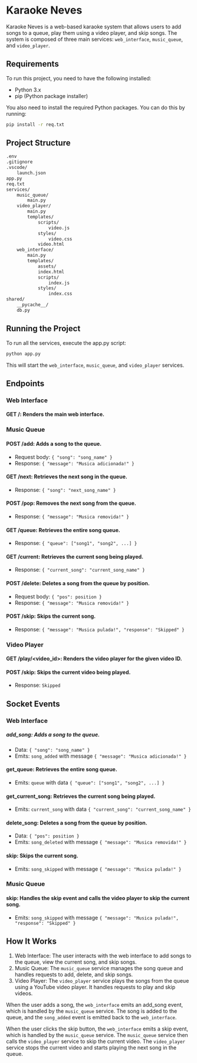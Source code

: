 # Karaoke Neves

Karaoke Neves is a web-based karaoke system that allows users to add songs to a queue, play them using a video player, and skip songs. The system is composed of three main services: `web_interface`, `music_queue`, and `video_player`.

## Requirements

To run this project, you need to have the following installed:

- Python 3.x
- pip (Python package installer)

You also need to install the required Python packages. You can do this by running:

```sh
pip install -r req.txt
```

## Project Structure

```sh
.env
.gitignore
.vscode/
    launch.json
app.py
req.txt
services/
    music_queue/
        main.py
    video_player/
        main.py
        templates/
            scripts/
                video.js
            styles/
                video.css
            video.html
    web_interface/
        main.py
        templates/
            assets/
            index.html
            scripts/
                index.js
            styles/
                index.css
shared/
    __pycache__/
    db.py
```

## Running the Project

To run all the services, execute the app.py script:

```sh
python app.py
```

This will start the `web_interface`, `music_queue`, and `video_player` services.

## Endpoints

### Web Interface

#### GET /: Renders the main web interface.

### Music Queue

#### POST /add: Adds a song to the queue.
- Request body: `{ "song": "song_name" }`
- Response: `{ "message": "Musica adicionada!" }`

#### GET /next: Retrieves the next song in the queue.
- Response: `{ "song": "next_song_name" }`

#### POST /pop: Removes the next song from the queue.
- Response: `{ "message": "Musica removida!" }`

#### GET /queue: Retrieves the entire song queue.
- Response: `{ "queue": ["song1", "song2", ...] }`

#### GET /current: Retrieves the current song being played.
- Response: `{ "current_song": "current_song_name" }`

#### POST /delete: Deletes a song from the queue by position.
- Request body: `{ "pos": position }`
- Response: `{ "message": "Musica removida!" }`

#### POST /skip: Skips the current song.
- Response: `{ "message": "Musica pulada!", "response": "Skipped" }`

### Video Player

#### GET /play/<video_id>: Renders the video player for the given video ID.

#### POST /skip: Skips the current video being played.
- Response: `Skipped`

## Socket Events

### Web Interface

##### add_song: Adds a song to the queue.
- Data: `{ "song": "song_name" }`
- Emits: `song_added` with message `{ "message": "Musica adicionada!" }`

#### get_queue: Retrieves the entire song queue.
- Emits: `queue` with data `{ "queue": ["song1", "song2", ...] }`

#### get_current_song: Retrieves the current song being played.
- Emits: `current_song` with data `{ "current_song": "current_song_name" }`

#### delete_song: Deletes a song from the queue by position.
- Data: `{ "pos": position }`
- Emits: `song_deleted` with message `{ "message": "Musica removida!" }`

#### skip: Skips the current song.
- Emits: `song_skipped` with message `{ "message": "Musica pulada!" }`

### Music Queue
#### skip: Handles the skip event and calls the video player to skip the current song.
- Emits: `song_skipped` with message `{ "message": "Musica pulada!", "response": "Skipped" }`

## How It Works
1. Web Interface: The user interacts with the web interface to add songs to the queue, view the current song, and skip songs.
2. Music Queue: The `music_queue` service manages the song queue and handles requests to add, delete, and skip songs.
3. Video Player: The `video_player` service plays the songs from the queue using a YouTube video player. It handles requests to play and skip videos.

When the user adds a song, the `web_interface` emits an add_song event, which is handled by the `music_queue` service. The song is added to the queue, and the `song_added` event is emitted back to the `web_interface`.

When the user clicks the skip button, the `web_interface` emits a skip event, which is handled by the `music_queue` service. The `music_queue` service then calls the `video_player` service to skip the current video. The `video_player` service stops the current video and starts playing the next song in the queue.